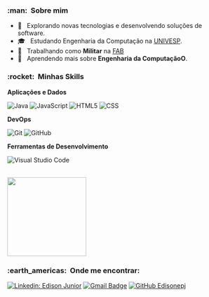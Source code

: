 


<h3> :man: &nbsp;Sobre mim </h3>

- 🤔 &nbsp; Explorando novas tecnologias e desenvolvendo soluções de software.
- 🎓 &nbsp; Estudando Engenharia da Computação na <a href="https://univesp.br/">UNIVESP</a>.
- 💼 &nbsp; Trabalhando como **Militar** na <a href="https://www.fab.mil.br/index.php">FAB</a>
- 🌱 &nbsp; Aprendendo mais sobre **Engenharia da ComputaçãoO**.

<h3> :rocket: &nbsp;Minhas Skills </h3>

**Aplicações e Dados**

  ![Java](https://img.shields.io/badge/-Java-333333?style=flat&logo=Java&logoColor=007396)
  ![JavaScript](https://img.shields.io/badge/-JavaScript-333333?style=flat&logo=javascript)
  ![HTML5](https://img.shields.io/badge/-HTML5-333333?style=flat&logo=HTML5)
  ![CSS](https://img.shields.io/badge/-CSS-333333?style=flat&logo=CSS3&logoColor=1572B6)
 

**DevOps**

  ![Git](https://img.shields.io/badge/-Git-333333?style=flat&logo=git)
  ![GitHub](https://img.shields.io/badge/-GitHub-333333?style=flat&logo=github)
  
**Ferramentas de Desenvolvimento**

  ![Visual Studio Code](https://img.shields.io/badge/-Visual%20Studio%20Code-333333?style=flat&logo=visual-studio-code&logoColor=007ACC)
 
<br/>

<a href="https://github.com/Edisonepj">
  <img height="180em" src="https://github-readme-stats.vercel.app/api?username=Edisonepj&theme=dark&show_icons=true" />
</a>

<br/>

<h3> :earth_americas: &nbsp;Onde me encontrar: </h3> 

[![Linkedin: Edison Junior](https://img.shields.io/badge/-USERNAME-blue?style=flat-square&logo=Linkedin&logoColor=white&link=https://www.linkedin.com/in/edison-junior-46a939232)](https://www.linkedin.com/in/edison-junior-46a939232)
[![Gmail Badge](https://img.shields.io/badge/-edisonpereirajr@hotmail.com-006bed?style=flat-square&logo=Gmail&logoColor=white&link=mailto:edisonpereirajr@hotmail.com)](mailto:edisonpereirajr@hotmail.com)
[![GitHub Edisonepj]( https://img.shields.io/github/followers/Edisonepj?label=follow&style=social)](https://github.com/Edisonepj)
